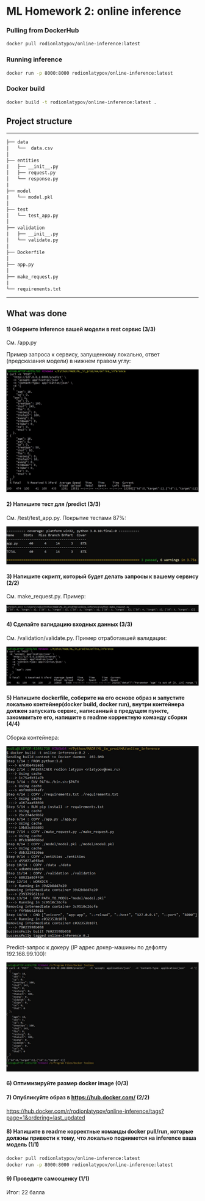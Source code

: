 # ML Homework 2: online inference

### Pulling from DockerHub
```bash
docker pull rodionlatypov/online-inference:latest
```
### Running inference
```bash
docker run -p 8000:8000 rodionlatypov/online-inference:latest
```
### Docker build
```bash
docker build -t rodionlatypov/online-inference:latest .
```

## Project structure
------------

    ├── data
    │   └──  data.csv     
    │   
    ├── entities                   
    |   ├── __init__.py
    │   ├── request.py
    │   └── response.py
    |
    ├── model                      
    |   └── model.pkl      
    │
    ├── test                    
    │   └── test_app.py             
    │                                     
    ├── validation                 
    |   ├── __init__.py
    │   └── validate.py
    │ 
    ├── Dockerfile
    │
    ├── app.py 
    │
    ├── make_request.py 
    |
    └── requirements.txt
    
------------
## What was done

#### 1) Оберните inference вашей модели в rest сервис (3/3)

См. /app.py

Пример запроса к сервису, запущенному локально, ответ (предсказания модели) в нижнем правом углу:

![Post predict](https://github.com/made-ml-in-prod-2021/rodionlatypov/blob/homework2/online_inference/pics/post_predict.jpg)

#### 2) Напишите тест для /predict  (3/3)

Cм. /test/test_app.py. Покрытие тестами 87%:

![Test coverage](https://github.com/made-ml-in-prod-2021/rodionlatypov/blob/homework2/online_inference/pics/test_coverage.jpg)

#### 3) Напишите скрипт, который будет делать запросы к вашему сервису (2/2)

См. make_request.py. Пример:

![Make requests](https://github.com/made-ml-in-prod-2021/rodionlatypov/blob/homework2/online_inference/pics/requests.jpg)

#### 4) Сделайте валидацию входных данных (3/3)

См. /validation/validate.py. Пример отработавшей валидации:

![Validation](https://github.com/made-ml-in-prod-2021/rodionlatypov/blob/homework2/online_inference/pics/post_predict_validation.jpg)

#### 5) Напишите dockerfile, соберите на его основе образ и запустите локально контейнер(docker build, docker run), внутри контейнера должен запускать сервис, написанный в предущем пункте, закоммитьте его, напишите в readme корректную команду сборки (4/4)

Сборка контейнера:

![Docker build](https://github.com/made-ml-in-prod-2021/rodionlatypov/blob/homework2/online_inference/pics/docker_build.jpg)

Predict-запрос к докеру (IP адрес докер-машины по дефолту 192.168.99.100):

![Docker post predict](https://github.com/made-ml-in-prod-2021/rodionlatypov/blob/homework2/online_inference/pics/docker_post_predict.jpg)

#### 6) Оптимизируйте размер docker image (0/3)

#### 7) Опубликуйте образ в https://hub.docker.com/ (2/2)

https://hub.docker.com/r/rodionlatypov/online-inference/tags?page=1&ordering=last_updated

#### 8) Напишите в readme корректные команды docker pull/run, которые должны привести к тому, что локально поднимется на inference ваша модель (1/1)

```bash
docker pull rodionlatypov/online-inference:latest
docker run -p 8000:8000 rodionlatypov/online-inference:latest
```

#### 9) Проведите самооценку (1/1)

Итог: 22 балла

